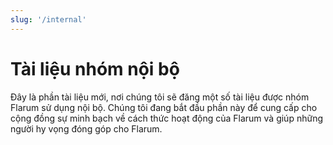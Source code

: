 ```yaml
---
slug: '/internal'
---
```


# Tài liệu nhóm nội bộ

Đây là phần tài liệu mới, nơi chúng tôi sẽ đăng một số tài liệu được nhóm Flarum sử dụng nội bộ. Chúng tôi đang bắt đầu phần này để cung cấp cho cộng đồng sự minh bạch về cách thức hoạt động của Flarum và giúp những người hy vọng đóng góp cho Flarum.